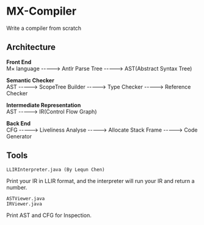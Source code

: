 # MX-Compiler
Write a compiler from scratch

## Architecture

**Front End**  
M× language -----> Antlr Parse Tree -----> AST(Abstract Syntax Tree)

**Semantic Checker**  
AST -----> ScopeTree Builder -----> Type Checker -----> Reference Checker

**Intermediate Representation**  
AST -----> IR(Control Flow Graph)

**Back End**  
CFG -----> Liveliness Analyse -----> Allocate Stack Frame -----> Code Generator

## Tools
```
LLIRInterpreter.java (By Lequn Chen)
```
Print your IR in LLIR format, and the interpreter will run your IR and return a number.

```
ASTViewer.java
IRViewer.java
```
Print AST and CFG for Inspection.

